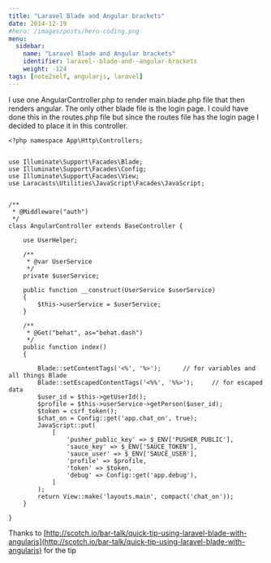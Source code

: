 ```yaml
---
title: "Laravel Blade and Angular brackets"
date: 2014-12-19
#hero: /images/posts/hero-coding.png
menu:
  sidebar:
    name: "Laravel Blade and Angular brackets"
    identifier: laravel--blade-and--angular-brackets
    weight: -124
tags: [note2self, angularjs, laravel]
---
```


I use one AngularController.php to render main.blade.php file that then renders angular. The only other blade file is the login page.
I could have done this in the routes.php file but since the routes file has the login page I decided to place it in this controller.


~~~
<?php namespace App\Http\Controllers;


use Illuminate\Support\Facades\Blade;
use Illuminate\Support\Facades\Config;
use Illuminate\Support\Facades\View;
use Laracasts\Utilities\JavaScript\Facades\JavaScript;


/**
 * @Middleware("auth")
 */
class AngularController extends BaseController {

    use UserHelper;

    /**
     * @var UserService
     */
    private $userService;

    public function __construct(UserService $userService)
    {
        $this->userService = $userService;
    }

    /**
     * @Get("behat", as="behat.dash")
     */
	public function index()
	{

        Blade::setContentTags('<%', '%>'); 		// for variables and all things Blade
        Blade::setEscapedContentTags('<%%', '%%>'); 	// for escaped data
        $user_id = $this->getUserId();
        $profile = $this->userService->getPerson($user_id);
        $token = csrf_token();
        $chat_on = Config::get('app.chat_on', true);
        JavaScript::put(
            [
                'pusher_public_key' => $_ENV['PUSHER_PUBLIC'],
                'sauce_key' => $_ENV['SAUCE_TOKEN'],
                'sauce_user' => $_ENV['SAUCE_USER'],
                'profile' => $profile,
                'token' => $token,
                'debug' => Config::get('app.debug'),
            ]
        );
		return View::make('layouts.main', compact('chat_on'));
	}

}
~~~

Thanks to [http://scotch.io/bar-talk/quick-tip-using-laravel-blade-with-angularjs](http://scotch.io/bar-talk/quick-tip-using-laravel-blade-with-angularjs) for the tip